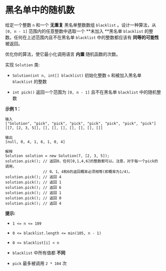 # 黑名单中的随机数

给定一个整数 `n` 和一个 **无重复** 黑名单整数数组 `blacklist` 。设计一种算法，从 `[0, n - 1]` 范围内的任意整数中选取一个 **未加入 **黑名单 `blacklist` 的整数。任何在上述范围内且不在黑名单 `blacklist` 中的整数都应该有 **同等的可能性** 被返回。

优化你的算法，使它最小化调用语言 **内置** 随机函数的次数。

实现 `Solution` 类:

*   `Solution(int n, int[] blacklist)` 初始化整数 `n` 和被加入黑名单 `blacklist` 的整数

*   `int pick()` 返回一个范围为 `[0, n - 1]` 且不在黑名单 `blacklist` 中的随机整数


**示例 1：**

```
输入
["Solution", "pick", "pick", "pick", "pick", "pick", "pick", "pick"]
[[7, [2, 3, 5]], [], [], [], [], [], [], []]

输出
[null, 0, 4, 1, 6, 1, 0, 4]

解释
Solution solution = new Solution(7, [2, 3, 5]);
solution.pick(); // 返回0，任何[0,1,4,6]的整数都可以。注意，对于每一个pick的调用，
                 // 0、1、4和6的返回概率必须相等(即概率为1/4)。
solution.pick(); // 返回 4
solution.pick(); // 返回 1
solution.pick(); // 返回 6
solution.pick(); // 返回 1
solution.pick(); // 返回 0
solution.pick(); // 返回 4
```

**提示:**

*   `1 <= n <= 109`

*   `0 <= blacklist.length <= min(105, n - 1)`

*   `0 <= blacklist[i] < n`

*   `blacklist` 中所有值都 **不同**

*    `pick` 最多被调用 `2 * 104` 次
